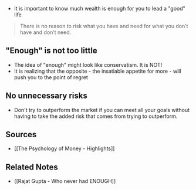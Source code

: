 - It is important to know much wealth is enough for you to lead a "good" life

> There is no reason to risk what you have and need for what you don’t have and don’t need.

## "Enough" is not too little
- The idea of "enough" might look like conservatism. It is NOT!
- It is realizing that the opposite - the insatiable appetite for more - will push you to the point of regret

## No unnecessary risks
- Don't try to outperform the market if you can meet all your goals without having to take the added risk that comes from trying to outperform.

## Sources
- [[The Psychology of Money - Highlights]]

## Related Notes
- [[Rajat Gupta - Who never had ENOUGH]]